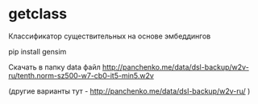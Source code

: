 # getclass
Классификатор существительных на основе эмбеддингов

pip install gensim

Скачать в папку data файл http://panchenko.me/data/dsl-backup/w2v-ru/tenth.norm-sz500-w7-cb0-it5-min5.w2v

(другие варианты тут - http://panchenko.me/data/dsl-backup/w2v-ru/ )
